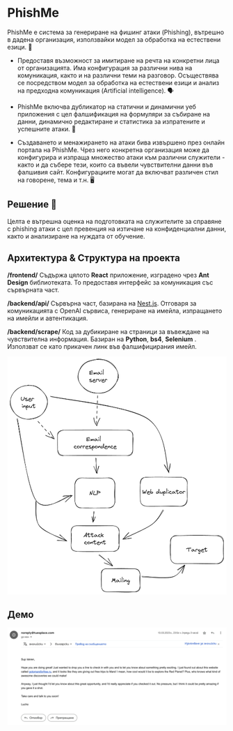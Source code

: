 # PhishMe

PhishMe е система за генериране на фишинг атаки (Phishing),
вътрешно в дадена организация, използвайки модел за обработка на естествени езици. 🔐

-   Предоставя възможност за имитиране на речта на конкретни лица от организацията. Има конфигурация за различни нива на комуникация, както и на различни теми на разговор. Осъществява се посредством модел за обработка на естествени езици и анализ на предходна комуникация (Artificial intelligence). 🗣️

-   PhishMe включва дубликатор на статични и динамични уеб приложения с цел фалшификация на формуляри за събиране на данни, динамично редактиране и статистика за изпратените и успешните атаки. 🚥

-   Създаването и менажирането на атаки бива извършено през онлайн портала на PhishMe. Чрез него конкретна организация може да конфигурира и изпраща множество атаки към различни служители - както и да събере тези, които са въвели чувствителни данни във фалшивия сайт. Конфигурациите могат да включват различен стил на говорене, тема и т.н. 🖥️

## Решение 📍

Целта е вътрешна оценка на подготовката на служителите за
справяне с phishing атаки с цел превенция на изтичане на конфиденциални данни, както и анализиране на нуждата от обучение.

## Архитектура & Структура на проекта

**/frontend/**
Съдържа цялото **React** приложение, изградено чрез **Ant Design** библиотеката. То предоставя интерфейс за комуникация със сървърната част.

**/backend/api/**
Сървърна част, базирана на [Nest.js](https://nestjs.com). Отговаря за комуникацията с OpenAI сървиса, генериране на имейла, изпращането на имейли и автентикация.

**/backend/scrape/**
Код за дубикиране на страници за въвеждане на чувствителна информация. Базиран на **Python**, **bs4**, **Selenium** . Използват се като прикачен линк във фалшифицирания имейл.

![alt text](https://raw.githubusercontent.com/HackTUES-9-4090/PhishMe/main/docs/figures/logic_fowchart.png)

## Демо

![alt text](https://raw.githubusercontent.com/HackTUES-9-4090/PhishMe/main/docs/figures/demo_email.png)
